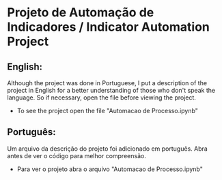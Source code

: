 # Projeto de Automação de Indicadores / Indicator Automation Project

## English:
Although the project was done in Portuguese, I put a description of the project in English for a better understanding of those who don't speak the language. So if necessary, open the file before viewing the project.
*    To see the project open the file "Automacao de Processo.ipynb"

## Português:
Um arquivo da descrição do projeto foi adicionado em português. Abra antes de ver o código para melhor compreensão.
*    Para ver o projeto abra o arquivo "Automacao de Processo.ipynb"
